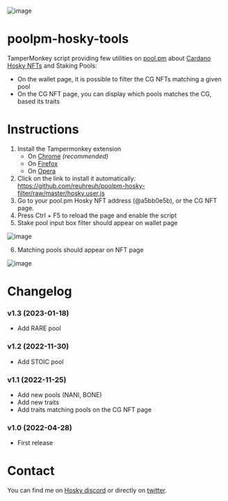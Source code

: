 ![image](https://user-images.githubusercontent.com/2742045/165722858-0b878ae7-6934-4775-a7bc-bdd9ce71ed52.png)

# poolpm-hosky-tools
TamperMonkey script providing few utilities on [pool.pm](https://pool.pm) about [Cardano Hosky NFTs](https://hosky.io/) and Staking Pools:
   - On the wallet page, it is possible to filter the CG NFTs matching a given pool
   - On the CG NFT page, you can display which pools matches the CG, based its traits

# Instructions
1. Install the Tampermonkey extension 
   - On [Chrome](https://chrome.google.com/webstore/detail/tampermonkey/dhdgffkkebhmkfjojejmpbldmpobfkfo) *(recommended)*
   - On [Firefox](https://addons.mozilla.org/en-US/firefox/addon/violentmonkey/)
   - On [Opera](https://addons.opera.com/en/extensions/details/tampermonkey-beta/)
2. Click on the link to install it automatically: https://github.com/reuhreuh/poolpm-hosky-filter/raw/master/hosky.user.js
3. Go to your pool.pm Hosky NFT address (@a5bb0e5b), or the CG NFT page.
4. Press Ctrl + F5 to reload the page and enable the script
5. Stake pool input box filter should appear on wallet page

![image](https://user-images.githubusercontent.com/2742045/165644701-8b87e6af-74f9-44db-a79d-06c9f2144b9f.png)

6. Matching pools should appear on NFT page

![image](https://user-images.githubusercontent.com/2742045/204035750-06f7a21f-eeb3-408b-bd5e-31418582c480.png)

# Changelog
### v1.3 (2023-01-18)
- Add RARE pool
### v1.2 (2022-11-30)
- Add STOIC pool
### v1.1 (2022-11-25)
- Add new pools (NANI, BONE)
- Add new traits
- Add traits matching pools on the CG NFT page
### v1.0 (2022-04-28)
- First release

# Contact
You can find me on [Hosky discord](https://discord.gg/hosky) or directly on [twitter](https://twitter.com/reuhreuh).

